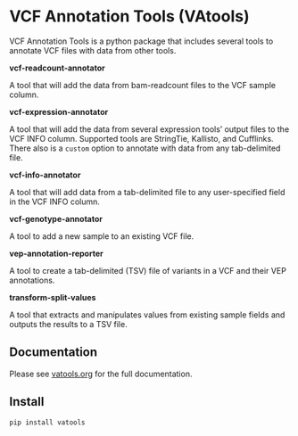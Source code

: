 # VCF Annotation Tools (VAtools)

VCF Annotation Tools is a python package that includes several tools to annotate VCF files with data from other tools.

**vcf-readcount-annotator**

A tool that will add the data from bam-readcount files to the VCF sample column.

**vcf-expression-annotator**

A tool that will add the data from several expression tools’ output files to the VCF INFO column. Supported tools are StringTie, Kallisto, and Cufflinks. There also is a `custom` option to annotate with data from any tab-delimited file.

**vcf-info-annotator**

A tool that will add data from a tab-delimited file to any user-specified field in the VCF INFO column.

**vcf-genotype-annotator**

A tool to add a new sample to an existing VCF file.

**vep-annotation-reporter**

A tool to create a tab-delimited (TSV) file of variants in a VCF and their VEP annotations.

**transform-split-values**

A tool that extracts and manipulates values from existing sample fields and outputs the results to a TSV file.

## Documentation

Please see [vatools.org](http://vatools.org) for the full documentation.

## Install

`pip install vatools`
